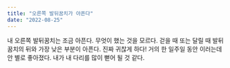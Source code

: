```yaml
---
title: "오른쪽 발뒤꿈치가 아픈다"
date: "2022-08-25"
---
```


내 오른쪽 발뒤꿈치는 조금 아픈다. 무엇이 했는 것을 모르다. 걷을 때 또는 달릴 때 발뒤꿈치의 뒤와 가장 낮은 부분이 아픈다. 진짜 귀찮게 하다! 거의 한 일주일 동안 이러는데 안 별로 좋아졌다. 내가 내 다리를 많이 뻗어 될 것 같다.
